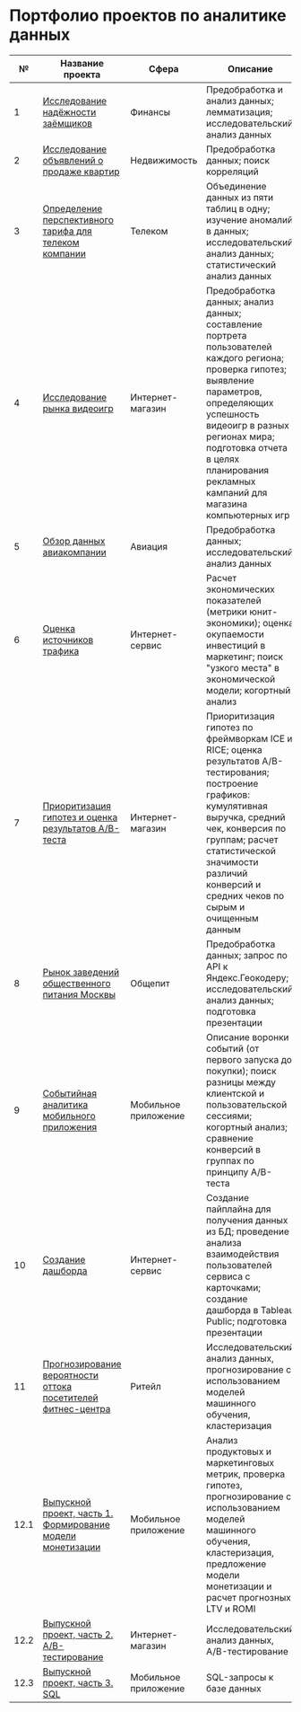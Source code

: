 # Портфолио проектов по аналитике данных

№   | Название проекта                                            | Сфера | Описание| Стек
----| ------------------------------------------------------------|----------|----------|----------
1   | [Исследование надёжности заёмщиков](https://github.com/GrichinNikita2019/yandex_praktikum_da/tree/main/assess_reliability_of_bank_borrowers)                           | Финансы | Предобработка и анализ данных; лемматизация; исследовательский анализ данных| `pymystem3` `Pandas` `matplotlib` `collections` |
2   | [Исследование объявлений о продаже квартир](https://github.com/GrichinNikita2019/yandex_praktikum_da/tree/main/ads_for_sale_of_apartments_research)                   | Недвижимость | Предобработка данных; поиск корреляций| `Pandas` `Matplotlib` `NumPy`|
3   | [Определение перспективного тарифа для телеком компании](https://github.com/GrichinNikita2019/yandex_praktikum_da/tree/main/determination_of_perspective_tariff)      | Телеком | Объединение данных из пяти таблиц в одну; изучение аномалий в данных; исследовательский анализ данных; статистический анализ данных  | `pandas` `numpy` `matplotlib` `functools` `datetime` `scipy` |
4   | [Исследование рынка видеоигр](https://github.com/GrichinNikita2019/yandex_praktikum_da/tree/main/videogames_market_research)                                 | Интернет-магазин | Предобработка данных; анализ данных; составление портрета пользователей каждого региона; проверка гипотез; выявление параметров, определяющих успешность видеоигр в разных регионах мира; подготовка отчета в целях планирования рекламных кампаний для магазина компьютерных игр  | `Matplotlib` `Pandas` `Python` `NumPy` `SciPy` `downcast` `warnings`|
5   | [Обзор данных авиакомпании](https://github.com/GrichinNikita2019/yandex_praktikum_da/tree/main/analytics_in_airlines)                                   | Авиация | Предобработка данных; исследовательский анализ данных  | `Pandas` `Matplotlib` `NumPy` `seaborn`|
6   | [Оценка источников трафика](https://github.com/GrichinNikita2019/yandex_praktikum_da/tree/main/assessment_of_traffic_sources)                                   | Интернет-сервис | Расчет экономических показателей (метрики юнит-экономики); оценка окупаемости инвестиций в маркетинг; поиск "узкого места" в экономической модели; когортный анализ  | `Pandas` `Matplotlib` `NumPy` `Seaborn` `pylab` `scipy`|
7   | [Приоритизация гипотез и оценка результатов А/В-теста](https://github.com/GrichinNikita2019/yandex_praktikum_da/tree/main/hypothesis_and_ab_testing)        | Интернет-магазин | Приоритизация гипотез по фреймворкам ICE и RICE; оценка результатов A/B-тестирования; построение графиков: кумулятивная выручка, средний чек, конверсия по группам; расчет статистической значимости различий конверсий и средних чеков по сырым и очищенным данным  | `pandas` `numpy` `matplotlib` `scipy` `pylab` `seaborn` `math`|
8   | [Рынок заведений общественного питания Москвы](https://github.com/GrichinNikita2019/yandex_praktikum_da/tree/main/catering_market_research_in_moscow)                | Общепит | Предобработка данных; запрос по API к Яндекс.Геокодеру; исследовательский анализ данных; подготовка презентации  | `pandas` `numpy` `matplotlib` `scipy` `pylab` `seaborn` `math` `Яндекс.Геокодер API` `requests` `pprint` `json`|
9   | [Событийная аналитика мобильного приложения](https://github.com/GrichinNikita2019/yandex_praktikum_da/tree/main/event_analytics_in_mobile_app)                  | Мобильное приложение | Описание воронки событий (от первого запуска до покупки); поиск разницы между клиентской и пользовательской сессиями; когортный анализ; сравнение конверсий в группах по принципу A/B-теста  | `pandas` `numpy` `math` `seaborn` `matplotlib` `scipy` `plotly`|
10  | [Создание дашборда](https://github.com/GrichinNikita2019/yandex_praktikum_da/tree/main/dashboard_creation)                                           | Интернет-сервис | Создание пайплайна для получения данных из БД; проведение анализа взаимодействия пользователей сервиса с карточками; создание дашборда в Tableau Public; подготовка презентации  | `Pandas` `SQLAlchemy` `Tableau`|
11  | [Прогнозирование вероятности оттока посетителей фитнес-центра](https://github.com/GrichinNikita2019/yandex_praktikum_da/tree/main/ml_customer_churn)| Ритейл | Исследовательский анализ данных, прогнозирование с использованием моделей машинного обучения, кластеризация  | `pandas` `matplotlib` `seaborn` `sklearn` `scipy`|
12.1| [Выпускной проект, часть 1. Формирование модели монетизации](https://github.com/GrichinNikita2019/yandex_praktikum_da/tree/main/monetization_model)  | Мобильное приложение | Анализ продуктовых и маркетинговых метрик, проверка гипотез, прогнозирование с использованием моделей машинного обучения, кластеризация, предложение модели монетизации и расчет прогнозных LTV и ROMI  | `pandas` `seaborn` `matplotlib` `numpy` `sklearn` `scipy` `math`|
12.2| [Выпускной проект, часть 2. A/B-тестирование](https://github.com/GrichinNikita2019/yandex_praktikum_da/tree/main/ab_tests)                 | Интернет-магазин| Исследовательский анализ данных, A/B-тестирование  | `Pandas` `Seaborn` `Matplotlib` `Plotly` `SciPy` `math`|
12.3| [Выпускной проект, часть 3. SQL](https://github.com/GrichinNikita2019/yandex_praktikum_da/tree/main/books_app_sql)                              | Мобильное приложение| SQL-запросы к базе данных  | `Pandas` `SQLAlchemy`|

